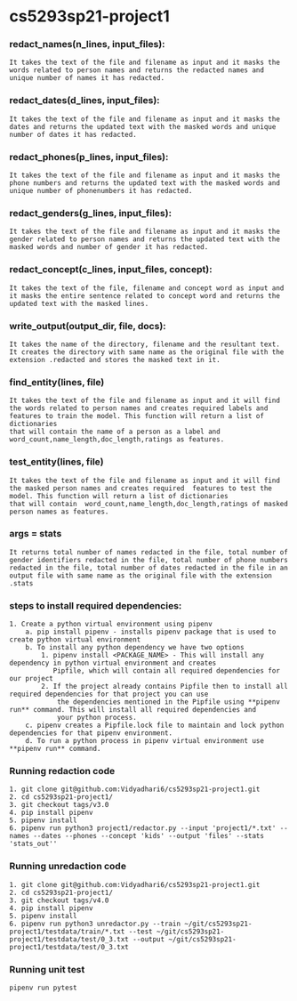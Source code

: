 # cs5293sp21-project1

### redact_names(n_lines, input_files):

    It takes the text of the file and filename as input and it masks the words related to person names and returns the redacted names and unique number of names it has redacted.

### redact_dates(d_lines, input_files):

    It takes the text of the file and filename as input and it masks the dates and returns the updated text with the masked words and unique number of dates it has redacted.


### redact_phones(p_lines, input_files):

    It takes the text of the file and filename as input and it masks the phone numbers and returns the updated text with the masked words and unique number of phonenumbers it has redacted.



### redact_genders(g_lines, input_files):

    It takes the text of the file and filename as input and it masks the gender related to person names and returns the updated text with the masked words and number of gender it has redacted.

### redact_concept(c_lines, input_files, concept):

    It takes the text of the file, filename and concept word as input and it masks the entire sentence related to concept word and returns the updated text with the masked lines.

### write_output(output_dir, file, docs):

    It takes the name of the directory, filename and the resultant text. It creates the directory with same name as the original file with the extension .redacted and stores the masked text in it.

### find_entity(lines, file)

    It takes the text of the file and filename as input and it will find  the words related to person names and creates required labels and features to train the model. This function will return a list of dictionaries
    that will contain the name of a person as a label and word_count,name_length,doc_length,ratings as features.

### test_entity(lines, file)

    It takes the text of the file and filename as input and it will find  the masked person names and creates required  features to test the model. This function will return a list of dictionaries
    that will contain  word_count,name_length,doc_length,ratings of masked person names as features.

### args = stats

    It returns total number of names redacted in the file, total number of gender identifiers redacted in the file, total number of phone numbers redacted in the file, total number of dates redacted in the file in an output file with same name as the original file with the extension .stats

### steps to install required dependencies:
    1. Create a python virtual environment using pipenv
        a. pip install pipenv - installs pipenv package that is used to create python virtual environment
        b. To install any python dependency we have two options
            1. pipenv install <PACKAGE_NAME> - This will install any dependency in python virtual environment and creates 
               Pipfile, which will contain all required dependencies for our project
            2. If the project already contains Pipfile then to install all required dependencies for that project you can use
                the dependencies mentioned in the Pipfile using **pipenv run** command. This will install all required dependencies and 
                your python process.
        c. pipenv creates a Pipfile.lock file to maintain and lock python dependencies for that pipenv environment.
        d. To run a python process in pipenv virtual environment use **pipenv run** command.

### Running redaction code
    1. git clone git@github.com:Vidyadhari6/cs5293sp21-project1.git
    2. cd cs5293sp21-project1/
    3. git checkout tags/v3.0
    4. pip install pipenv
    5. pipenv install
    6. pipenv run python3 project1/redactor.py --input 'project1/*.txt' --names --dates --phones --concept 'kids' --output 'files' --stats 'stats_out''

### Running unredaction code
    1. git clone git@github.com:Vidyadhari6/cs5293sp21-project1.git
    2. cd cs5293sp21-project1/
    3. git checkout tags/v4.0
    4. pip install pipenv
    5. pipenv install
    6. pipenv run python3 unredactor.py --train ~/git/cs5293sp21-project1/testdata/train/*.txt --test ~/git/cs5293sp21-project1/testdata/test/0_3.txt --output ~/git/cs5293sp21-project1/testdata/test/0_3.txt 

### Running unit test
    pipenv run pytest